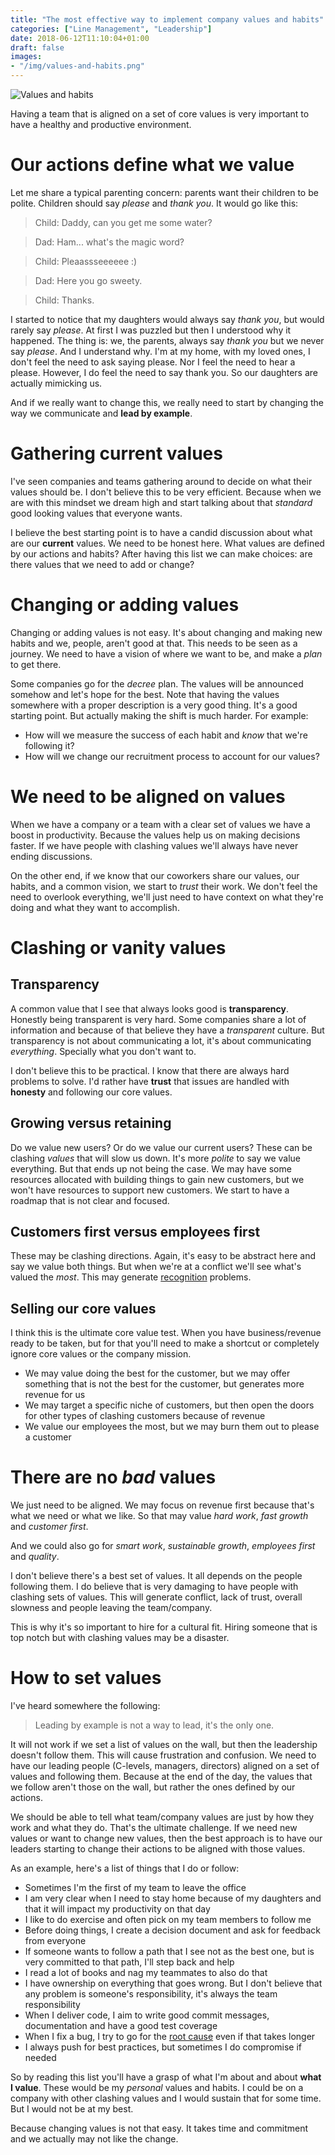 ```yaml
---
title: "The most effective way to implement company values and habits"
categories: ["Line Management", "Leadership"]
date: 2018-06-12T11:10:04+01:00
draft: false
images:
- "/img/values-and-habits.png"
---
```


![Values and habits](/img/values-and-habits.png)

Having a team that is aligned on a set of core values is very important to
have a healthy and productive environment.

<!--more-->

# Our actions define what we value

Let me share a typical parenting concern: parents want their children to be
polite. Children should say _please_ and _thank you_. It would go like this:

> Child: Daddy, can you get me some water?

> Dad: Ham... what's the magic word?

> Child: Pleaassseeeeee :)

> Dad: Here you go sweety.

> Child: Thanks.

I started to notice that my daughters would always say _thank you_, but would
rarely say _please_. At first I was puzzled but then I understood why it happened.
The thing is: we, the parents, always say _thank you_ but we never say _please_.
And I understand why. I'm at my home, with my loved ones, I don't feel the need
to ask saying please. Nor I feel the need to hear a please. However, I do feel
the need to say thank you. So our daughters are actually mimicking us.

And if we really want to change this, we really need to start by changing the
way we communicate and **lead by example**.

# Gathering current values

I've seen companies and teams gathering around to decide on what their values
should be. I don't believe this to be very efficient. Because when we are
with this mindset we dream high and start talking about that _standard_ good
looking values that everyone wants.

I believe the best starting point is to have a candid discussion about what
are our **current** values. We need to be honest here. What values are defined
by our actions and habits? After having this list
we can make choices: are there values that we need to add or change?

# Changing or adding values

Changing or adding values is not easy. It's about changing and making new
habits and we, people, aren't good at that. This needs to be seen as a journey.
We need to have a vision of where we want to be, and make a _plan_ to get there.

Some companies go for the _decree_ plan. The values will be announced somehow
and let's hope for the best. Note that having the values somewhere with a proper
description is a very good thing. It's a good starting point. But actually
making the shift is much harder. For example:

* How will we measure the success of each habit and _know_ that we're following
  it?
* How will we change our recruitment process to account for our values?

# We need to be aligned on values

When we have a company or a team with a clear set of values we have a boost
in productivity. Because the values help us on making decisions faster. If
we have people with clashing values we'll always have never ending discussions.

On the other end, if we know that our coworkers share our values, our habits,
and a common vision, we start to _trust_ their work. We don't feel the need
to overlook everything, we'll just need to have context on what they're doing
and what they want to accomplish.

# Clashing or vanity values

## Transparency

A common value that I see that always looks good is **transparency**. Honestly
being transparent is very hard. Some companies share a lot of information and
because of that believe they have a _transparent_ culture. But transparency
is not about communicating a lot, it's about communicating _everything_. Specially
what you don't want to.

I don't believe this to be practical. I know that there are always hard problems
to solve. I'd rather have **trust** that issues are handled with **honesty**
and following our core values.

## Growing versus retaining

Do we value new users? Or do we value our current users? These can be clashing
_values_ that will slow us down. It's more _polite_ to say we value everything.
But that ends up not being the case. We may have some resources allocated with
building things to gain new customers, but we won't have resources to support
new customers. We start to have a roadmap that is not clear and focused.

## Customers first versus employees first

These may be clashing directions. Again, it's easy to be abstract here and
say we value both things. But when we're at a conflict we'll see what's valued
the _most_. This may generate [recognition](/post/recognition-index/) problems.

## Selling our core values

I think this is the ultimate core value test. When you have business/revenue
ready to be taken, but for that you'll need to make a shortcut or completely
ignore core values or the company mission.

* We may value doing the best for the customer, but we may offer something
  that is not the best for the customer, but generates more revenue for
  us
* We may target a specific niche of customers, but then open the doors
  for other types of clashing customers because of revenue
* We value our employees the most, but we may burn them out to please a
  customer

# There are no _bad_ values

We just need to be aligned. We may focus on revenue first because that's what
we need or what we like. So that may value *hard work*, *fast growth* and
*customer first*.

And we could also go for *smart work*, *sustainable growth*, *employees first*
and *quality*.

I don't believe there's a best set of values. It all depends on the people
following them. I do believe that is very damaging to have people with clashing
sets of values. This will generate conflict, lack of trust, overall
slowness and people leaving the team/company.

This is why it's so important to hire for a cultural fit. Hiring someone that
is top notch but with clashing values may be a disaster.

# How to set values

I've heard somewhere the following:

> Leading by example is not a way to lead, it's the only one.

It will not work if we set a list of values on the wall, but then the leadership
doesn't follow them. This will cause frustration and confusion. We need to
have our leading people (C-levels, managers, directors) aligned on a set of
values and following them. Because at the end of the day, the values that we
follow aren't those on the wall, but rather the ones defined by our actions.

We should be able to tell what team/company values are just by how they work
and what they do. That's the ultimate challenge. If we need new values or
want to change new values, then the best approach is to have our leaders starting
to change their actions to be aligned with those values.

As an example, here's a list of things that I do or follow:

* Sometimes I'm the first of my team to leave the office
* I am very clear when I need to stay home because of my daughters and that
  it will impact my productivity on that day
* I like to do exercise and often pick on my team members to follow me
* Before doing things, I create a decision document and ask for feedback from
  everyone
* If someone wants to follow a path that I see not as the best one, but is very
  committed to that path, I'll step back and help
* I read a lot of books and nag my teammates to also do that
* I have ownership on everything that goes wrong. But I don't believe that any
  problem is someone's responsibility, it's always the team responsibility
* When I deliver code, I aim to write good commit messages, documentation and
  have a good test coverage
* When I fix a bug, I try to go for the [root
  cause](/post/zero-bug-policy/#1-always-address-the-root-cause) even if that takes longer
* I always push for best practices, but sometimes I do compromise if needed

So by reading this list you'll have a grasp of what I'm about and about
**what I value**. These would be my _personal_ values and habits. I could be
on a company with other clashing values and I would sustain that for some time.
But I would not be at my best.

Because changing values is not that easy. It takes time and commitment and we
actually may not like the change.
